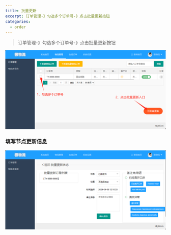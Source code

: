 ```yaml
---
title: 批量更新
excerpt: 订单管理-》勾选多个订单号-》点击批量更新按钮
categories:
  - order
---
```

> 订单管理-》勾选多个订单号-》点击批量更新按钮

![image.png](../../images/image11.png)

### 填写节点更新信息
![image.png](../../images/image12.png)
